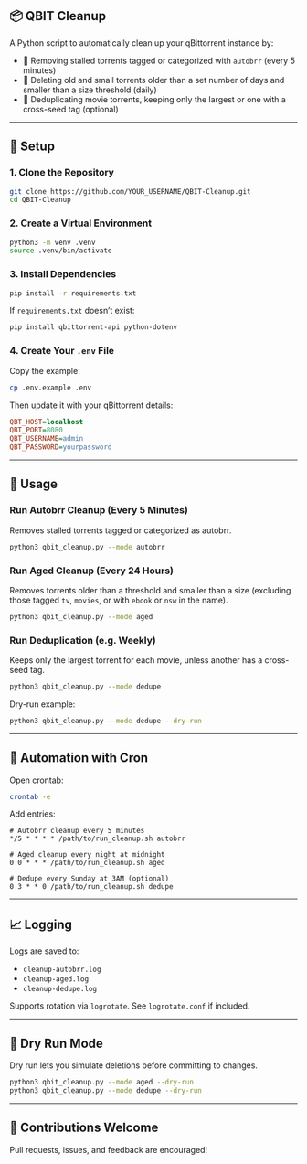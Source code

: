 ## 📦 QBIT Cleanup

A Python script to automatically clean up your qBittorrent instance by:

- 🚫 Removing stalled torrents tagged or categorized with `autobrr` (every 5 minutes)
- 🧹 Deleting old and small torrents older than a set number of days and smaller than a size threshold (daily)
- 🔁 Deduplicating movie torrents, keeping only the largest or one with a cross-seed tag (optional)

---

## 📁 Setup

### 1. Clone the Repository

```bash
git clone https://github.com/YOUR_USERNAME/QBIT-Cleanup.git
cd QBIT-Cleanup
```

### 2. Create a Virtual Environment

```bash
python3 -m venv .venv
source .venv/bin/activate
```

### 3. Install Dependencies

```bash
pip install -r requirements.txt
```

If `requirements.txt` doesn’t exist:

```bash
pip install qbittorrent-api python-dotenv
```

### 4. Create Your `.env` File

Copy the example:

```bash
cp .env.example .env
```

Then update it with your qBittorrent details:

```ini
QBT_HOST=localhost
QBT_PORT=8080
QBT_USERNAME=admin
QBT_PASSWORD=yourpassword
```

---

## 🚀 Usage

### Run Autobrr Cleanup (Every 5 Minutes)

Removes stalled torrents tagged or categorized as autobrr.

```bash
python3 qbit_cleanup.py --mode autobrr
```

### Run Aged Cleanup (Every 24 Hours)

Removes torrents older than a threshold and smaller than a size (excluding those tagged `tv`, `movies`, or with `ebook` or `nsw` in the name).

```bash
python3 qbit_cleanup.py --mode aged
```

### Run Deduplication (e.g. Weekly)

Keeps only the largest torrent for each movie, unless another has a cross-seed tag.

```bash
python3 qbit_cleanup.py --mode dedupe
```

Dry-run example:

```bash
python3 qbit_cleanup.py --mode dedupe --dry-run
```

---

## 🔁 Automation with Cron

Open crontab:

```bash
crontab -e
```

Add entries:

```cron
# Autobrr cleanup every 5 minutes
*/5 * * * * /path/to/run_cleanup.sh autobrr

# Aged cleanup every night at midnight
0 0 * * * /path/to/run_cleanup.sh aged

# Dedupe every Sunday at 3AM (optional)
0 3 * * 0 /path/to/run_cleanup.sh dedupe
```

---

## 📈 Logging

Logs are saved to:

- `cleanup-autobrr.log`
- `cleanup-aged.log`
- `cleanup-dedupe.log`

Supports rotation via `logrotate`. See `logrotate.conf` if included.

---

## 💪 Dry Run Mode

Dry run lets you simulate deletions before committing to changes.

```bash
python3 qbit_cleanup.py --mode aged --dry-run
python3 qbit_cleanup.py --mode dedupe --dry-run
```

---

## 🤝 Contributions Welcome

Pull requests, issues, and feedback are encouraged!
